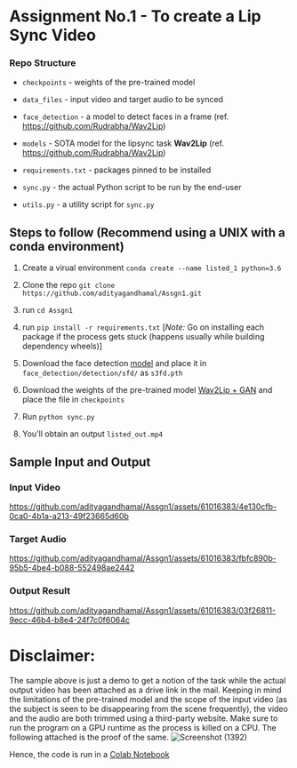 # Assignment No.1 - To create a Lip Sync Video

### Repo Structure

 - `checkpoints` - weights of the pre-trained model
   
 - `data_files` - input video and target audio to be synced
   
 - `face_detection` - a model to detect faces in a frame (ref. https://github.com/Rudrabha/Wav2Lip)
   
 - `models` - SOTA model for the lipsync task **Wav2Lip** (ref. https://github.com/Rudrabha/Wav2Lip)
   
 - `requirements.txt` - packages pinned to be installed
   
 - `sync.py` - the actual Python script to be run by the end-user
   
 - `utils.py` - a utility script for `sync.py`


## Steps to follow (Recommend using a UNIX with a conda environment)

1. Create a virual environment `conda create --name listed_1 python=3.6`
   
2. Clone the repo `git clone https://github.com/adityagandhamal/Assgn1.git`
   
3. run `cd Assgn1`
   
4. run `pip install -r requirements.txt` [_Note:_ Go on installing each package if the process gets stuck (happens usually while building dependency wheels)]
   
5. Download the face detection [model](https://www.adrianbulat.com/downloads/python-fan/s3fd-619a316812.pth) and place it in `face_detection/detection/sfd/` as `s3fd.pth`
    
6. Download the weights of the pre-trained model [Wav2Lip + GAN](https://iiitaphyd-my.sharepoint.com/:u:/g/personal/radrabha_m_research_iiit_ac_in/EdjI7bZlgApMqsVoEUUXpLsBxqXbn5z8VTmoxp55YNDcIA?e=n9ljGW) and place the file in `checkpoints`
    
7. Run `python sync.py`
    
8. You'll obtain an output `listed_out.mp4`

## Sample Input and Output

### Input Video
https://github.com/adityagandhamal/Assgn1/assets/61016383/4e130cfb-0ca0-4b1a-a213-49f23665d60b

### Target Audio
https://github.com/adityagandhamal/Assgn1/assets/61016383/fbfc890b-95b5-4be4-b088-552498ae2442

### Output Result
https://github.com/adityagandhamal/Assgn1/assets/61016383/03f26811-9ecc-46b4-b8e4-24f7c0f6064c

# Disclaimer:
The sample above is just a demo to get a notion of the task while the actual output video has been attached as a drive link in the mail. Keeping in mind the limitations of the pre-trained model and the scope of the input video (as the subject is seen to be disappearing from the scene frequently), the video and the audio are both trimmed using a third-party website. Make sure to run the program on a GPU runtime as the process is killed on a CPU. The following attached is the proof of the same.
![Screenshot (1392)](https://github.com/adityagandhamal/Assgn1/assets/61016383/47f01bd7-ce8a-480b-a811-ebb9910541eb)


Hence, the code is run in a [Colab Notebook](https://colab.research.google.com/drive/17v70lBAieKJFh_1ShkyKI2pcJ_dTeVBl?usp=sharing)



